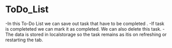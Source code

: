 # ToDo_List
-In this To-Do List we can save out task that have to be completed . 
-If task is completeted we can mark it as completed. We can also delete this task. 
-The data is stored in localstorage so the task remains as itis on refreshing or restarting the tab.
